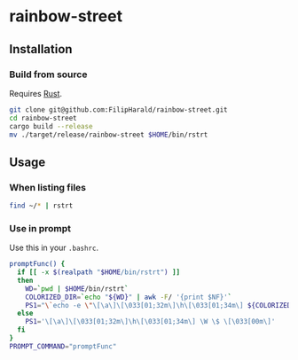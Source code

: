 # rainbow-street

## Installation
### Build from source
Requires [Rust](https://www.rust-lang.org/tools/install).

```bash
git clone git@github.com:FilipHarald/rainbow-street.git
cd rainbow-street
cargo build --release
mv ./target/release/rainbow-street $HOME/bin/rstrt
```

## Usage
### When listing files
```bash
find ~/* | rstrt
```

### Use in prompt
Use this in your `.bashrc`.
```bash
promptFunc() {
  if [[ -x $(realpath "$HOME/bin/rstrt") ]]
  then
    WD=`pwd | $HOME/bin/rstrt`
    COLORIZED_DIR=`echo "${WD}" | awk -F/ '{print $NF}'`
    PS1="\`echo -e \"\[\a\]\[\033[01;32m\]\h\[\033[01;34m\] ${COLORIZED_DIR} \$ \"\`"
  else
    PS1='\[\a\]\[\033[01;32m\]\h\[\033[01;34m\] \W \$ \[\033[00m\]'
  fi
}
PROMPT_COMMAND="promptFunc"
```

